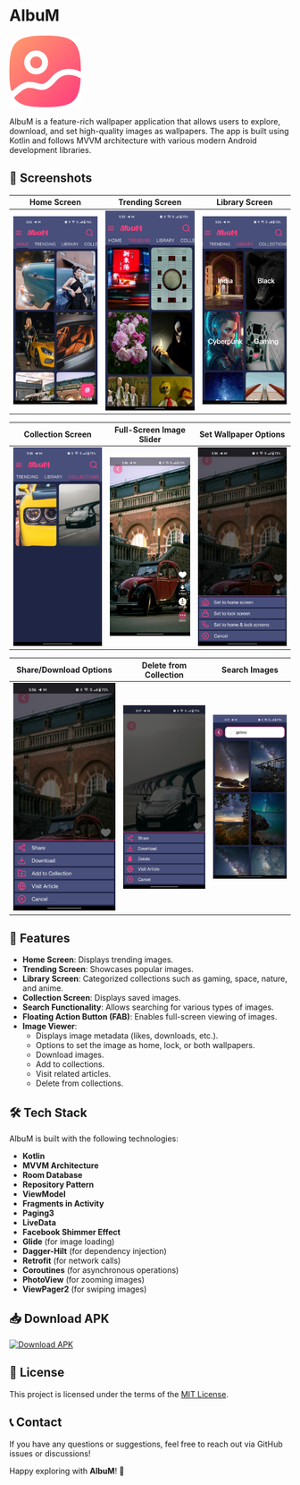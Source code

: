 # AlbuM

![AlbuM Logo](https://github.com/Iamshivang/AlbuM/blob/main/assets/icon.png)

AlbuM is a feature-rich wallpaper application that allows users to explore, download, and set high-quality images as wallpapers. The app is built using Kotlin and follows MVVM architecture with various modern Android development libraries.

## 📸 Screenshots

| Home Screen | Trending Screen | Library Screen |
|------------|---------------|---------------|
| ![Home Screen](https://github.com/Iamshivang/AlbuM/blob/main/assets/Screenshot_2025-02-27-17-55-52-96_011a7d1c46ae71f5b2fe4e8e9a7f2564.jpg) | ![Trending Screen](https://github.com/Iamshivang/AlbuM/blob/main/assets/Screenshot_2025-02-27-17-55-58-31_011a7d1c46ae71f5b2fe4e8e9a7f2564.jpg) | ![Library Screen](https://github.com/Iamshivang/AlbuM/blob/main/assets/Screenshot_2025-02-27-17-56-06-56_011a7d1c46ae71f5b2fe4e8e9a7f2564.jpg) |

| Collection Screen | Full-Screen Image Slider | Set Wallpaper Options |
|------------------|---------------------|-----------------|
| ![Collection Screen](https://github.com/Iamshivang/AlbuM/blob/main/assets/Screenshot_2025-02-27-17-56-14-74_011a7d1c46ae71f5b2fe4e8e9a7f2564.jpg) | ![FullScreen Image Slider](https://github.com/Iamshivang/AlbuM/blob/main/assets/Screenshot_2025-02-27-17-56-35-75_011a7d1c46ae71f5b2fe4e8e9a7f2564.jpg) | ![Set Wallpaper](https://github.com/Iamshivang/AlbuM/blob/main/assets/Screenshot_2025-02-27-17-56-42-79_011a7d1c46ae71f5b2fe4e8e9a7f2564.jpg) |

| Share/Download Options | Delete from Collection | Search Images |
|------------------------|----------------------|--------------|
| ![Share, Download, Add to Collection, Visit Article](https://github.com/Iamshivang/AlbuM/blob/main/assets/Screenshot_2025-02-27-17-56-47-35_011a7d1c46ae71f5b2fe4e8e9a7f2564.jpg) | ![Delete Image](https://github.com/Iamshivang/AlbuM/blob/main/assets/Screenshot_2025-02-27-17-57-11-32_011a7d1c46ae71f5b2fe4e8e9a7f2564.jpg) | ![Search Screen](https://github.com/Iamshivang/AlbuM/blob/main/assets/Screenshot_2025-02-27-17-57-40-89_011a7d1c46ae71f5b2fe4e8e9a7f2564.jpg) |

## 🎨 Features

- **Home Screen**: Displays trending images.
- **Trending Screen**: Showcases popular images.
- **Library Screen**: Categorized collections such as gaming, space, nature, and anime.
- **Collection Screen**: Displays saved images.
- **Search Functionality**: Allows searching for various types of images.
- **Floating Action Button (FAB)**: Enables full-screen viewing of images.
- **Image Viewer**:
  - Displays image metadata (likes, downloads, etc.).
  - Options to set the image as home, lock, or both wallpapers.
  - Download images.
  - Add to collections.
  - Visit related articles.
  - Delete from collections.

## 🛠 Tech Stack

AlbuM is built with the following technologies:

- **Kotlin**
- **MVVM Architecture**
- **Room Database**
- **Repository Pattern**
- **ViewModel**
- **Fragments in Activity**
- **Paging3**
- **LiveData**
- **Facebook Shimmer Effect**
- **Glide** (for image loading)
- **Dagger-Hilt** (for dependency injection)
- **Retrofit** (for network calls)
- **Coroutines** (for asynchronous operations)
- **PhotoView** (for zooming images)
- **ViewPager2** (for swiping images)

## 📥 Download APK

[![Download APK](https://img.shields.io/badge/Download%20APK-AlbuM-blue?style=for-the-badge&logo=android)](https://github.com/Iamshivang/AlbuM/blob/main/apk/app-debug.apk)

## 📜 License

This project is licensed under the terms of the [MIT License](https://github.com/Iamshivang/AlbuM/blob/main/LICENSE).

## 📞 Contact

If you have any questions or suggestions, feel free to reach out via GitHub issues or discussions!

Happy exploring with **AlbuM**! 🎉

